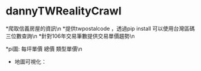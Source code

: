 # dannyTWRealityCrawl


*爬取信義房屋的資訊\n
*提供twpostalcode ，透過pip install 可以使用台灣區碼三位數查詢\n
*針對106年交易筆數提供交易單價趨勢\n





*pi圖: 每坪單價 總價 類型單價\n



* 地圖可視化：
